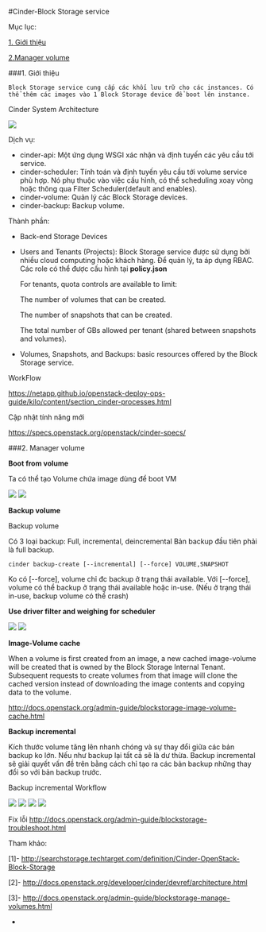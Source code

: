 #Cinder-Block Storage service

Mục lục:

[1. Giới thiệu](#1)

[2.Manager volume](#2)


<a name="1"></a>
###1. Giới thiệu

	Block Storage service cung cấp các khối lưu trữ cho các instances. Có thể thêm các images vào 1 Block Storage device để boot lên instance.

Cinder System Architecture

<img src=http://i.imgur.com/fBL078D.png>

Dịch vụ:
<ul> 
<li>cinder-api: Một ứng dụng WSGI xác nhận và định tuyến các yêu cầu tới service.</li>
<li>cinder-scheduler: Tính toán và định tuyến yêu cầu tới volume service phù hợp. Nó phụ thuộc vào việc cấu hình, có thể scheduling xoay vòng hoặc thông qua Filter Scheduler(default and enables).</li>
<li>cinder-volume: Quản lý các Block Storage devices.</li>
<li>cinder-backup: Backup volume.</li>
</ul>

Thành phần:

- Back-end Storage Devices
- Users and Tenants (Projects): Block Storage service được sử dụng bởi nhiều cloud computing hoặc khách hàng. Để quản lý, ta áp dụng RBAC. Các role có thể được cấu hình tại **policy.json**
	
	For tenants, quota controls are available to limit:

	
	The number of volumes that can be created.
	
	The number of snapshots that can be created.
	
	The total number of GBs allowed per tenant (shared between snapshots and volumes).

- Volumes, Snapshots, and Backups: basic resources offered by the Block Storage service.

WorkFlow

https://netapp.github.io/openstack-deploy-ops-guide/kilo/content/section_cinder-processes.html

Cập nhật tính năng mới

https://specs.openstack.org/openstack/cinder-specs/

<a name="2"></a>
###2. Manager volume

**Boot from volume**

Ta có thể tạo Volume chứa image dùng để boot VM

<img src=http://i.imgur.com/9MVhcQ8.png>

<img src=http://i.imgur.com/kjj1wV7.png>

**Backup volume**

Backup volume

Có 3 loại backup: Full, incremental, deincremental Bản backup đầu tiên phải là full backup.

`cinder backup-create [--incremental] [--force] VOLUME,SNAPSHOT`

Ko có [--force], volume chỉ đc backup ở trạng thái available. Với [--force], volume có thể backup ở trạng thái available hoặc in-use. (Nếu ở trạng thái in-use, backup volume có thể crash)

**Use driver filter and weighing for scheduler**

<img src=http://i.imgur.com/tr4G7v1.png>

<img src=http://i.imgur.com/bk6ZXNV.png>

**Image-Volume cache**

When a volume is first created from an image, a new cached image-volume will be created that is owned by the Block Storage Internal Tenant. Subsequent requests to create volumes from that image will clone the cached version instead of downloading the image contents and copying data to the volume.

http://docs.openstack.org/admin-guide/blockstorage-image-volume-cache.html

**Backup incremental**

Kích thước volume tăng lên nhanh chóng và sự thay đổi giữa các bản backup ko lớn. Nếu như backup lại tất cả sẽ là dư thừa.
Backup incremental sẽ giải quyết vấn đề trên bằng cách chỉ tạo ra các bản backup những thay đổi so với bản backup trước.

Backup incremental Workflow

<img src=http://i.imgur.com/wU64Y89.png>

<img src=http://i.imgur.com/gGsiqoZ.png>

<img src=http://i.imgur.com/WlxucW8.png>

<img src=http://i.imgur.com/WR61hX2.png>

Fix lỗi http://docs.openstack.org/admin-guide/blockstorage-troubleshoot.html

Tham khảo:

[1]- http://searchstorage.techtarget.com/definition/Cinder-OpenStack-Block-Storage

[2]- http://docs.openstack.org/developer/cinder/devref/architecture.html

[3]- http://docs.openstack.org/admin-guide/blockstorage-manage-volumes.html































-
